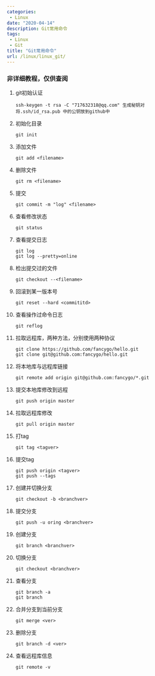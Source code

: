 ```yaml
---
categories:
 - Linux
date: "2020-04-14"
description: Git常用命令
tags:
 - Linux
 - Git
title: "Git常用命令"
url: /linux/linux_git/
---
```


### 非详细教程，仅供查阅

1. git初始认证 
    ```
    ssh-keygen -t rsa -C "717632318@qq.com" 生成秘钥对
    将.ssh/id_rsa.pub 中的公钥放到github中
    ```
2. 初始化目录
    ```
    git init
    ```
3. 添加文件
    ```
    git add <filename>
    ```
4. 删除文件
    ```
    git rm <filename>
    ```
5. 提交
    ```
    git commit -m "log" <filename>
    ```
6. 查看修改状态
    ```
    git status
    ```
7. 查看提交日志
    ```
    git log
    git log --pretty=online
    ```
8. 检出提交过的文件
    ```
    git checkout --<filename>
    ```
9. 回滚到某一版本号
    ```
    git reset --hard <commititd>
    ```
10. 查看操作过命令日志
    ```
    git reflog
    ```
11. 拉取远程库，两种方法，分别使用两种协议
    ```
    git clone https://github.com/fancygo/hello.git
    git clone git@github.com:fancygo/hello.git
    ```
12. 将本地库与远程库链接
    ```
    git remote add origin git@github.com:fancygo/*.git
    ```
13. 提交本地库修改到远程
    ```
    git push origin master
    ```
14. 拉取远程库修改
    ```
    git pull origin master
    ```
15. 打tag
    ```
    git tag <tagver>
    ```
16. 提交tag
    ```
    git push origin <tagver>
    git push --tags 
    ```
17. 创建并切换分支
    ```
    git checkout -b <branchver>
    ```
18. 提交分支
    ```
    git push -u oring <branchver>
    ```
19. 创建分支
    ```
    git branch <branchver>
    ```
20. 切换分支
    ```
    git checkout <branchver>
    ```
21. 查看分支
    ```
    git branch -a
    git branch
    ```
22. 合并分支到当前分支
    ```
    git merge <ver>
    ```
23. 删除分支
    ```
    git branch -d <ver>
    ```
24. 查看远程库信息
    ```
    git remote -v
    ```
